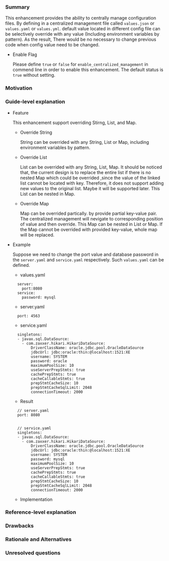 ### Summary
  This enhancement provides the ability to centrally manage configuration files. By 
  defining in a centralized management file called `values.json` or `values.yaml`
  or `values.yml`. default value located in different config file can be selectively 
  override with any value (Including environment variables by pattern). As the result,
  There would be no necessary to change previous code when config value need to be 
  changed.
  
  * Enable Flag

    Please define `true` or `false` for `enable_centralized_management` in commend line in 
    order to enable this enhancement. The default status is `true` without setting.

### Motivation


### Guide-level explanation
* Feature

  This enhancement support overriding Stirng, List, and Map.
  
  * Override String
  
    String can be overrided with any String, List or Map, including environment variables 
    by pattern.
    
  * Override List
  
    List can be overrided with any String, List, Map. It should be noticed that, the current 
    design is to replace the entire list if there is no nested Map which could be overrided
    ,since the value of the linked list cannot be located with key. Therefore, it does not 
    support adding new values to the original list. Maybe it will be supported later. 
    This List can be nested in Map. 
    
  * Override Map
  
    Map can be overrided partically. by provide partial key-value pair. The centralized
    management will nevigate to corresponding position of value and then override. This
    Map can be nested in List or Map. If the Map cannot be overrided with provided key-value, 
    whole map will be replaced.
  
* Example

  Suppose we need to change the port value and database password in the `server.yaml` 
  and `service.yaml` respectively. Such `values.yaml` can be defined.
  
  * values.yaml
  ```
    server:
      port:8080
    service:
      password: mysql

  ```
  
  * server.yaml
  ```
    port: 4563
  ```

  * service.yaml
  ```
    singletons:
    - javax.sql.DataSource:
      - com.zaxxer.hikari.HikariDataSource:
          DriverClassName: oracle.jdbc.pool.OracleDataSource
          jdbcUrl: jdbc:oracle:thin:@localhost:1521:XE
          username: SYSTEM
          password: oracle
          maximumPoolSize: 10
          useServerPrepStmts: true
          cachePrepStmts: true
          cacheCallableStmts: true
          prepStmtCacheSize: 10
          prepStmtCacheSqlLimit: 2048
          connectionTimeout: 2000
  ```
  
  * Result
  ```
    // server.yaml
    port: 8080
  
  
    // service.yaml
    singletons:
    - javax.sql.DataSource:
      - com.zaxxer.hikari.HikariDataSource:
          DriverClassName: oracle.jdbc.pool.OracleDataSource
          jdbcUrl: jdbc:oracle:thin:@localhost:1521:XE
          username: SYSTEM
          password: mysql
          maximumPoolSize: 10
          useServerPrepStmts: true
          cachePrepStmts: true
          cacheCallableStmts: true
          prepStmtCacheSize: 10
          prepStmtCacheSqlLimit: 2048
          connectionTimeout: 2000
  ```
  
  * Implementation
      
### Reference-level explanation


### Drawbacks


### Rationale and Alternatives


### Unresolved questions
